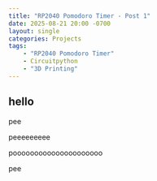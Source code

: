 ```yaml
---
title: "RP2040 Pomodoro Timer - Post 1"
date: 2025-08-21 20:00 -0700
layout: single
categories: Projects
tags: 
    - "RP2040 Pomodoro Timer"
    - Circuitpython
    - "3D Printing"
---
```


## hello

pee









peeeeeeeee




















pooooooooooooooooooooo























pee